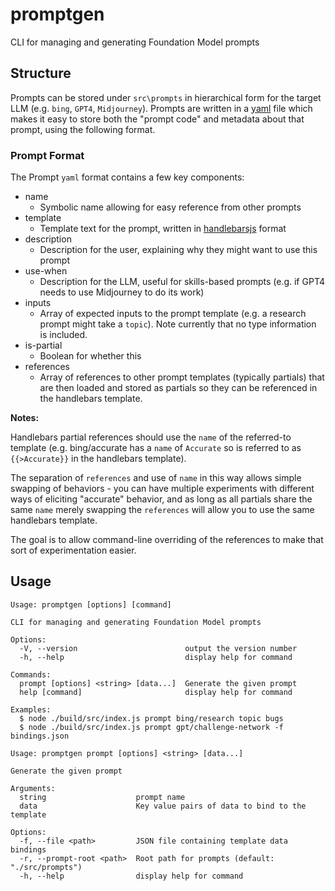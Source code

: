 # promptgen

CLI for managing and generating Foundation Model prompts

## Structure

Prompts can be stored under `src\prompts` in hierarchical form for the target LLM (e.g. `bing`, `GPT4`, `Midjourney`). Prompts are written in a [yaml](https://yaml.org) file which makes it easy to store both the "prompt code" and metadata about that prompt, using the following format.

### Prompt Format

The Prompt `yaml` format contains a few key components:

- name
  - Symbolic name allowing for easy reference from other prompts
- template
  - Template text for the prompt, written in [handlebarsjs](https://handlebarsjs.com/) format
- description
  - Description for the user, explaining why they might want to use this prompt
- use-when
  - Description for the LLM, useful for skills-based prompts (e.g. if GPT4 needs to use Midjourney to do its work)
- inputs
  - Array of expected inputs to the prompt template (e.g. a research prompt might take a `topic`). Note currently that no type information is included.
- is-partial
  - Boolean for whether this 
- references
  - Array of references to other prompt templates (typically partials) that are then loaded and stored as partials so they can be referenced in the handlebars template.

**Notes:**

Handlebars partial references should use the `name` of the referred-to template (e.g. bing/accurate has a `name` of `Accurate` so is referred to as `{{>Accurate}}` in the handlebars template).

The separation of `references` and use of `name` in this way allows simple swapping of behaviors - you can have multiple experiments with different ways of eliciting "accurate" behavior, and as long as all partials share the same `name` merely swapping the `references` will allow you to use the same handlebars template. 

The goal is to allow command-line overriding of the references to make that sort of experimentation easier.

## Usage

```
Usage: promptgen [options] [command]

CLI for managing and generating Foundation Model prompts

Options:
  -V, --version                        output the version number
  -h, --help                           display help for command

Commands:
  prompt [options] <string> [data...]  Generate the given prompt
  help [command]                       display help for command

Examples:
  $ node ./build/src/index.js prompt bing/research topic bugs
  $ node ./build/src/index.js prompt gpt/challenge-network -f bindings.json
```

```
Usage: promptgen prompt [options] <string> [data...]

Generate the given prompt

Arguments:
  string                    prompt name
  data                      Key value pairs of data to bind to the template

Options:
  -f, --file <path>         JSON file containing template data bindings
  -r, --prompt-root <path>  Root path for prompts (default: "./src/prompts")
  -h, --help                display help for command
```
